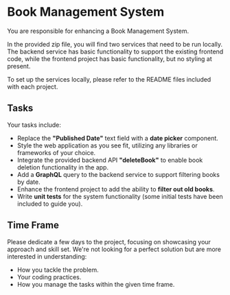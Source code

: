 # Book Management System

You are responsible for enhancing a Book Management System.

In the provided zip file, you will find two services that need to be run locally. The backend service has basic functionality to support the existing frontend code, while the frontend project has basic functionality, but no styling at present.

To set up the services locally, please refer to the README files included with each project.

## Tasks

Your tasks include:

- Replace the **"Published Date"** text field with a **date picker** component.
- Style the web application as you see fit, utilizing any libraries or frameworks of your choice.
- Integrate the provided backend API **"deleteBook"** to enable book deletion functionality in the app.
- Add a **GraphQL** query to the backend service to support filtering books by date.
- Enhance the frontend project to add the ability to **filter out old books**.
- Write **unit tests** for the system functionality (some initial tests have been included to guide you).

## Time Frame

Please dedicate a few days to the project, focusing on showcasing your approach and skill set. We're not looking for a perfect solution but are more interested in understanding:

- How you tackle the problem.
- Your coding practices.
- How you manage the tasks within the given time frame.
